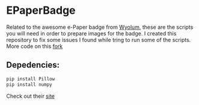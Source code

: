 # EPaperBadge
Related to the awesome e-Paper badge from [Wyolum](http://wyolum.com/projects/badger/), these are the scripts you will need in order to prepare images for the badge.
I created this repository to fix some issues I found while tring to run some of the scripts.
More code on this [fork](https://github.com/wewillfindaname/EPD)
## Depedencies:
```bash
pip install Pillow
pip install numpy
```
Check out their [site](http://wyolum.com/projects/badger)
